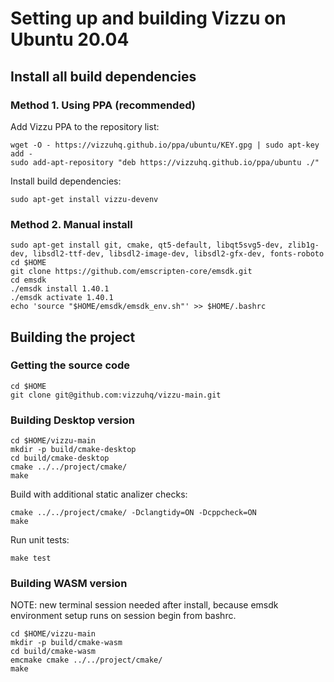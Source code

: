# Setting up and building Vizzu on Ubuntu 20.04

## Install all build dependencies

### Method 1. Using PPA (recommended)

Add Vizzu PPA to the repository list:

```
wget -O - https://vizzuhq.github.io/ppa/ubuntu/KEY.gpg | sudo apt-key add -
sudo add-apt-repository "deb https://vizzuhq.github.io/ppa/ubuntu ./"
```

Install build dependencies:

```
sudo apt-get install vizzu-devenv
```

### Method 2. Manual install

```
sudo apt-get install git, cmake, qt5-default, libqt5svg5-dev, zlib1g-dev, libsdl2-ttf-dev, libsdl2-image-dev, libsdl2-gfx-dev, fonts-roboto
cd $HOME
git clone https://github.com/emscripten-core/emsdk.git
cd emsdk
./emsdk install 1.40.1
./emsdk activate 1.40.1
echo 'source "$HOME/emsdk/emsdk_env.sh"' >> $HOME/.bashrc
```

## Building the project

### Getting the source code

```
cd $HOME
git clone git@github.com:vizzuhq/vizzu-main.git
```

### Building Desktop version

```
cd $HOME/vizzu-main
mkdir -p build/cmake-desktop
cd build/cmake-desktop
cmake ../../project/cmake/
make
```

Build with additional static analizer checks:

```
cmake ../../project/cmake/ -Dclangtidy=ON -Dcppcheck=ON
make
```

Run unit tests:

```
make test
```

### Building WASM version

NOTE: new terminal session needed after install, because emsdk environment setup runs on session begin from bashrc.

```
cd $HOME/vizzu-main
mkdir -p build/cmake-wasm
cd build/cmake-wasm
emcmake cmake ../../project/cmake/
make
```
